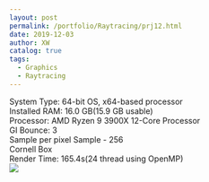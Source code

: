 ```yaml
---
layout: post
permalink: /portfolio/Raytracing/prj12.html
date: 2019-12-03
author: XW
catalog: true
tags:
  - Graphics
  - Raytracing
---
```


<div>System Type: 64-bit OS, x64-based processor</div>
<div>Installed RAM: 16.0 GB(15.9 GB usable)</div>
<div>Processor: AMD Ryzen 9 3900X 12-Core Processor</div>
<div>GI Bounce: 3</div>
<div>Sample per pixel Sample - 256</div>
<div>Cornell Box</div>
<div>Render Time: 165.4s(24 thread using OpenMP)</div>
<div>
    <img src="{{site.url}}/portfolio/Raytracing/prj12.png" class="post-image" />
<div>